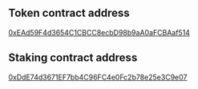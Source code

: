 ## Token contract address

[0xEAd59F4d3654C1CBCC8ecbD98b9aA0aFCBAaf514](https://sepolia.etherscan.io/address/0xEAd59F4d3654C1CBCC8ecbD98b9aA0aFCBAaf514#code)

## Staking contract address

[0xDdE74d3671EF7bb4C96FC4e0Fc2b78e25e3C9e07](https://sepolia.etherscan.io/address/0xDdE74d3671EF7bb4C96FC4e0Fc2b78e25e3C9e07#code)
